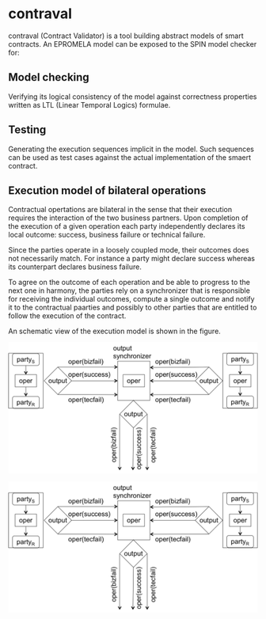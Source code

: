 
# contraval

contraval (Contract Validator) is a tool
building abstract models of smart contracts. An 
EPROMELA model can be exposed to the SPIN model 
checker for:<br />


## Model checking 
 Verifying its logical consistency of the model
 against correctness properties written as 
 LTL (Linear Temporal Logics) formulae. <br />

## Testing
 Generating the execution sequences
 implicit in the model. Such sequences
 can be used as test cases against the
 actual implementation of the smaert
 contract.

## Execution model of bilateral operations 
Contractual opertations are bilateral in the sense that
their execution requires the interaction of the two
business partners. 
Upon completion of the execution of a given operation
each party independently declares its local outcome:
success, business failure or technical failure.

Since the parties operate in a loosely coupled mode,
their outcomes does not necessarily match. For instance
a party might declare success whereas its counterpart
declares business failure.

To agree on the outcome of each operation and be able
to progress to the next one in harmony, the parties
rely on a synchronizer that is responsible for 
receiving the individual outcomes, compute a single
outcome and notify it to the contractual paarties and
possibly to other parties that are entitled to
follow the execution of the contract.

An schematic view of the execution model is
shown in the figure.


![Alt text](./figures/executionModelOfBilateralOperations.png?raw=true "Simonpere")

![Alt text](/figures/executionModelOfBilateralOperations.png?raw=true "Marco")
